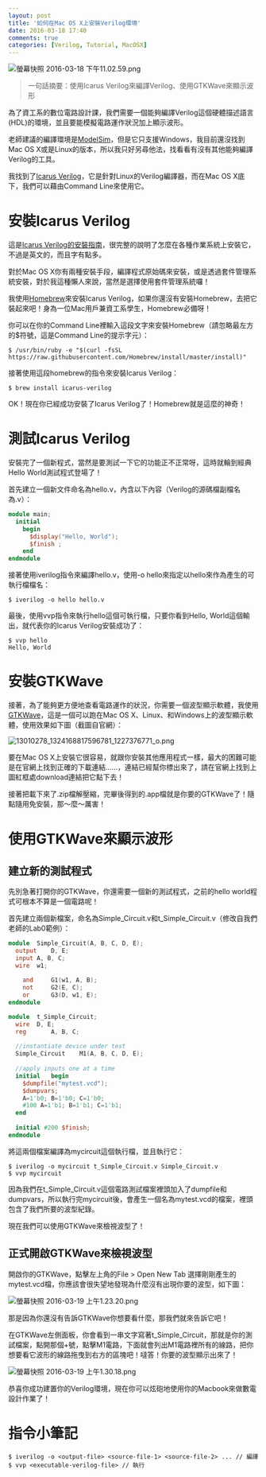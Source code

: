 ```yaml
---
layout: post
title: '如何在Mac OS X上安裝Verilog環境'
date: 2016-03-18 17:40
comments: true
categories: [Verilog, Tutorial, MacOSX]
---
```


![螢幕快照 2016-03-18 下午11.02.59.png](https://i.imgur.com/5qKcx3Q.jpg)

> 一句話摘要：使用Icarus Verilog來編譯Verilog、使用GTKWave來顯示波形

為了資工系的數位電路設計課，我們需要一個能夠編譯Verilog這個硬體描述語言(HDL)的環境，並且要能模擬電路運作狀況加上顯示波形。

老師建議的編譯環境是[ModelSim](https://www.mentor.com/products/fpga/model/)，但是它只支援Windows，我目前還沒找到Mac OS X或是Linux的版本，所以我只好另尋他法，找看看有沒有其他能夠編譯Verilog的工具。

<!-- more -->

我找到了[Icarus Verilog](http://iverilog.icarus.com/home)，它是針對Linux的Verilog編譯器，而在Mac OS X底下，我們可以藉由Command Line來使用它。

# 安裝Icarus Verilog
這是[Icarus Verilog的安裝指南](http://iverilog.wikia.com/wiki/Installation_Guide)，很完整的說明了怎麼在各種作業系統上安裝它，不過是英文的，而且字有點多。

對於Mac OS X你有兩種安裝手段，編譯程式原始碼來安裝，或是透過套件管理系統安裝，對於我這種懶人來說，當然是選擇使用套件管理系統囉！

我使用[Homebrew](http://brew.sh/index_zh-tw.html)來安裝Icarus Verilog，如果你還沒有安裝Homebrew，去把它裝起來吧！身為一位Mac用戶兼資工系學生，Homebrew必備呀！

你可以在你的Command Line裡輸入這段文字來安裝Homebrew（請忽略最左方的$符號，這是Command Line的提示字元）：
```
$ /usr/bin/ruby -e "$(curl -fsSL https://raw.githubusercontent.com/Homebrew/install/master/install)"
```

接著使用這段homebrew的指令來安裝Icarus Verilog：
```
$ brew install icarus-verilog
```
OK！現在你已經成功安裝了Icarus Verilog了！Homebrew就是這麼的神奇！

# 測試Icarus Verilog
安裝完了一個新程式，當然是要測試一下它的功能正不正常呀，這時就輪到經典Hello World測試程式登場了！

首先建立一個新文件命名為hello.v，內含以下內容（Verilog的源碼檔副檔名為.v）：
``` Verilog hello.v
module main;
  initial 
    begin
      $display("Hello, World");
      $finish ;
    end
endmodule
```
接著使用iverilog指令來編譯hello.v，使用-o hello來指定以hello來作為產生的可執行檔檔名：
```
$ iverilog -o hello hello.v
```
最後，使用vvp指令來執行hello這個可執行檔，只要你看到Hello, World這個輸出，就代表你的Icarus Verilog安裝成功了：
```
$ vvp hello
Hello, World
```

# 安裝GTKWave
接著，為了能夠更方便地查看電路運作的狀況，你需要一個波型顯示軟體，我使用[GTKWave](http://gtkwave.sourceforge.net)，這是一個可以跑在Mac OS X、Linux、和Windows上的波型顯示軟體，使用效果如下圖（截圖自官網）：

![13010278_1324168817596781_1227376771_o.png](https://i.imgur.com/qRG7zAU.jpg)

要在Mac OS X上安裝它很容易，就跟你安裝其他應用程式一樣，最大的困難可能是在官網上找到正確的下載連結......，連結已經幫你標出來了，請在官網上找到上圖紅框處download連結把它點下去！

接著把載下來了.zip檔解壓縮，完畢後得到的.app檔就是你要的GTKWave了！隨點隨用免安裝，那～麼～厲害！

# 使用GTKWave來顯示波形

## 建立新的測試程式
先別急著打開你的GTKWave，你還需要一個新的測試程式，之前的hello world程式可根本不算是一個電路呢！

首先建立兩個新檔案，命名為Simple_Circuit.v和t_Simple_Circuit.v（修改自我們老師的Lab0範例）：

``` Verilog Simple_Circuit.v
module	Simple_Circuit(A, B, C, D, E);
  output	D, E;
  input	A, B, C;
  wire	w1;
	
	and		G1(w1, A, B);
	not		G2(E, C);
	or		G3(D, w1, E);
endmodule
```

``` Verilog t_Simple_Circuit.v
module	t_Simple_Circuit;
  wire	D, E;
  reg		A, B, C;
	
  //instantiate device under test
  Simple_Circuit	M1(A, B, C, D, E);
	
  //apply inputs one at a time
  initial	begin
    $dumpfile("mytest.vcd");
    $dumpvars;
    A=1'b0; B=1'b0; C=1'b0;
    #100 A=1'b1; B=1'b1; C=1'b1; 
  end
  
  initial #200 $finish;
endmodule
```

將這兩個檔案編譯為mycircuit這個執行檔，並且執行它：
```
$ iverilog -o mycircuit t_Simple_Circuit.v Simple_Circuit.v
$ vvp mycircuit
```

因為我們在t_Simple_Circuit.v這個電路測試檔案裡頭加入了dumpfile和dumpvars，所以執行完mycircuit後，會產生一個名為mytest.vcd的檔案，裡頭包含了我們所要的波型紀錄。

現在我們可以使用GTKWave來檢視波型了！

## 正式開啟GTKWave來檢視波型

開啟你的GTKWave，點擊左上角的File > Open New Tab
選擇剛剛產生的mytest.vcd檔，你應該會很失望地發現為什麼沒有出現你要的波型，如下圖：

![螢幕快照 2016-03-19 上午1.23.20.png](https://i.imgur.com/RJIQuvS.jpg)

那是因為你還沒有告訴GTKWave你想要看什麼，那我們就來告訴它吧！

在GTKWave左側面板，你會看到一串文字寫著t_Simple_Circuit，那就是你的測試檔案，點開那個+號，點擊M1電路，下面就會列出M1電路裡所有的線路，把你想要看它波形的線路拖曳到右方的區塊吧！噠答！你要的波型顯示出來了！

![螢幕快照 2016-03-19 上午1.30.18.png](https://i.imgur.com/86eXv9b.jpg)

恭喜你成功建置你的Verilog環境，現在你可以炫砲地使用你的Macbook來做數電設計作業了！

# 指令小筆記
```
$ iverilog -o <output-file> <source-file-1> <source-file-2> ... // 編譯
$ vvp <executable-verilog-file> // 執行
```
